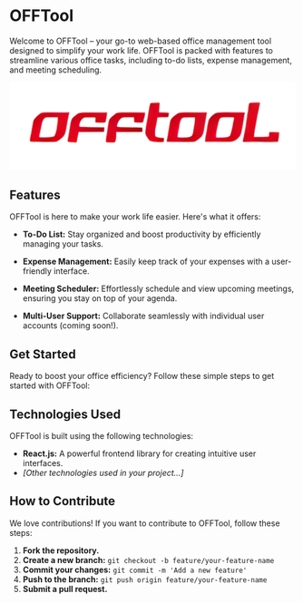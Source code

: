 # OFFTool

Welcome to OFFTool – your go-to web-based office management tool designed to simplify your work life. OFFTool is packed with features to streamline various office tasks, including to-do lists, expense management, and meeting scheduling.

![OFFTool Logo](src/assets/offtool_old.png)

## Features

OFFTool is here to make your work life easier. Here's what it offers:

- **To-Do List:** Stay organized and boost productivity by efficiently managing your tasks.

- **Expense Management:** Easily keep track of your expenses with a user-friendly interface.

- **Meeting Scheduler:** Effortlessly schedule and view upcoming meetings, ensuring you stay on top of your agenda.

- **Multi-User Support:** Collaborate seamlessly with individual user accounts (coming soon!).

## Get Started

Ready to boost your office efficiency? Follow these simple steps to get started with OFFTool:


## Technologies Used

OFFTool is built using the following technologies:

- **React.js:** A powerful frontend library for creating intuitive user interfaces.
- *[Other technologies used in your project...]*

## How to Contribute

We love contributions! If you want to contribute to OFFTool, follow these steps:

1. **Fork the repository.**
2. **Create a new branch:** `git checkout -b feature/your-feature-name`
3. **Commit your changes:** `git commit -m 'Add a new feature'`
4. **Push to the branch:** `git push origin feature/your-feature-name`
5. **Submit a pull request.**


